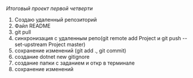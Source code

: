 *Итоговый проект первой четверти*
1. Создаю удаленный репозиторий 
2. Файл README
3. git pull
4. синхронизация с удаленным репо(git remote add Project и git push --set-upstream Project master)
5. сохранение изменений (git add ., git commit)
6. создание dotnet new gitignore
7. создание папки с заданием и откр в терминале
8. сохранение изменений
